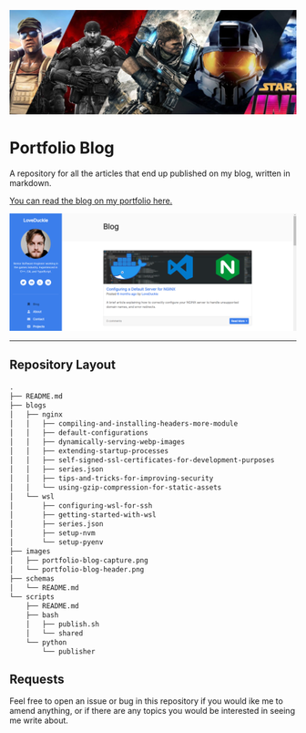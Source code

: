 ![Portfolio Header Image](/images/portfolio-blog-header.png)

# Portfolio Blog

A repository for all the articles that end up published on my blog, written in markdown.

[You can read the blog on my portfolio here.](https://lucshelton.codes)

![Portfolio Blog Capture](/images/portfolio-blog-capture.png)

---

## Repository Layout

```shell
.
├── README.md
├── blogs
│   ├── nginx
│   │   ├── compiling-and-installing-headers-more-module
│   │   ├── default-configurations
│   │   ├── dynamically-serving-webp-images
│   │   ├── extending-startup-processes
│   │   ├── self-signed-ssl-certificates-for-development-purposes
│   │   ├── series.json
│   │   ├── tips-and-tricks-for-improving-security
│   │   └── using-gzip-compression-for-static-assets
│   └── wsl
│       ├── configuring-wsl-for-ssh
│       ├── getting-started-with-wsl
│       ├── series.json
│       ├── setup-nvm
│       └── setup-pyenv
├── images
│   ├── portfolio-blog-capture.png
│   └── portfolio-blog-header.png
├── schemas
│   └── README.md
└── scripts
    ├── README.md
    ├── bash
    │   ├── publish.sh
    │   └── shared
    └── python
        └── publisher
```

## Requests

Feel free to open an issue or bug in this repository if you would ike me to amend anything, or if there are any topics you would be interested in seeing me write about.
